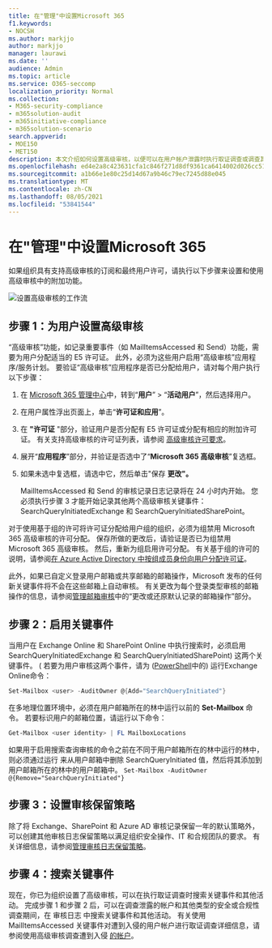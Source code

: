```yaml
---
title: 在"管理"中设置Microsoft 365
f1.keywords:
- NOCSH
ms.author: markjjo
author: markjjo
manager: laurawi
ms.date: ''
audience: Admin
ms.topic: article
ms.service: O365-seccomp
localization_priority: Normal
ms.collection:
- M365-security-compliance
- m365solution-audit
- m365initiative-compliance
- m365solution-scenario
search.appverid:
- MOE150
- MET150
description: 本文介绍如何设置高级审核，以便可以在用户帐户泄露时执行取证调查或调查其他与安全相关的事件。
ms.openlocfilehash: ed4e2a8c423631cfa1c846f271d8df9361ca6414002d026cc515ddcd78842784
ms.sourcegitcommit: a1b66e1e80c25d14d67a9b46c79ec7245d88e045
ms.translationtype: MT
ms.contentlocale: zh-CN
ms.lasthandoff: 08/05/2021
ms.locfileid: "53841544"
---
```

# <a name="set-up-advanced-audit-in-microsoft-365"></a>在"管理"中设置Microsoft 365

如果组织具有支持高级审核的订阅和最终用户许可，请执行以下步骤来设置和使用高级审核中的附加功能。

![设置高级审核的工作流](../media/AdvancedAuditWorkflow.png)

## <a name="step-1-set-up-advanced-audit-for-users"></a>步骤 1：为用户设置高级审核

“高级审核”功能，如记录重要事件（如 MailItemsAccessed 和 Send）功能，需要为用户分配适当的 E5 许可证。 此外，必须为这些用户启用“高级审核”应用程序/服务计划。 要验证“高级审核”应用程序是否已分配给用户，请对每个用户执行以下步骤：

1. 在 [Microsoft 365 管理中心](https://admin.microsoft.com/Adminportal)中，转到“**用户**” > “**活动用户**”，然后选择用户。

2. 在用户属性浮出页面上，单击“**许可证和应用**”。

3. 在 **"许可证** "部分，验证用户是否分配有 E5 许可证或分配有相应的附加许可证。 有关支持高级审核的许可证列表，请参阅 [高级审核许可要求](auditing-solutions-overview.md#advanced-audit-1)。

4. 展开“**应用程序**”部分，并验证是否选中了“**Microsoft 365 高级审核**”复选框。

5. 如果未选中复选框，请选中它，然后单击"保存 **更改"。**

   MailItemsAccessed 和 Send 的审核记录日志记录将在 24 小时内开始。 您必须执行步骤 3 才能开始记录其他两个高级审核关键事件：SearchQueryInitiatedExchange 和 SearchQueryInitiatedSharePoint。

对于使用基于组的许可将许可证分配给用户组的组织，必须为组禁用 Microsoft 365 高级审核的许可分配。 保存所做的更改后，请验证是否已为组禁用 Microsoft 365 高级审核。 然后，重新为组启用许可分配。 有关基于组的许可的说明，请参阅[在 Azure Active Directory 中按组成员身份向用户分配许可证](/azure/active-directory/users-groups-roles/licensing-groups-assign)。

此外，如果已自定义登录用户邮箱或共享邮箱的邮箱操作，Microsoft 发布的任何新关键事件将不会在这些邮箱上自动审核。 有关更改为每个登录类型审核的邮箱操作的信息，请参阅[管理邮箱审核](enable-mailbox-auditing.md#change-or-restore-mailbox-actions-logged-by-default)中的“更改或还原默认记录的邮箱操作”部分。

## <a name="step-2-enable-crucial-events"></a>步骤 2：启用关键事件

当用户在 Exchange Online 和 SharePoint Online 中执行搜索时，必须启用 SearchQueryInitiatedExchange 和 SearchQueryInitiatedSharePoint) 这两个关键事件。 ( 若要为用户审核这两个事件，请为 ([PowerShell](/powershell/exchange/connect-to-exchange-online-powershell)中的) 运行Exchange Online命令：

```powershell
Set-Mailbox <user> -AuditOwner @{Add="SearchQueryInitiated"}
```

在多地理位置环境中，必须在用户邮箱所在的林中运行以前的 **Set-Mailbox** 命令。 若要标识用户的邮箱位置，请运行以下命令： 

```powershell
Get-Mailbox <user identity> | FL MailboxLocations
```

如果用于启用搜索查询审核的命令之前在不同于用户邮箱所在的林中运行的林中，则必须通过运行 来从用户邮箱中删除 SearchQueryInitiated 值，然后将其添加到用户邮箱所在的林中的用户邮箱中。 `Set-Mailbox -AuditOwner @{Remove="SearchQueryInitiated"}`

## <a name="step-3-set-up-audit-retention-policies"></a>步骤 3：设置审核保留策略

除了将 Exchange、SharePoint 和 Azure AD 审核记录保留一年的默认策略外，可以创建其他审核日志保留策略以满足组织安全操作、IT 和合规团队的要求。 有关详细信息，请参阅[管理审核日志保留策略](audit-log-retention-policies.md)。

## <a name="step-4-search-for-crucial-events"></a>步骤 4：搜索关键事件

现在，你已为组织设置了高级审核，可以在执行取证调查时搜索关键事件和其他活动。 完成步骤 1 和步骤 2 后，可以在调查泄露的帐户和其他类型的安全或合规性调查期间，在 审核日志 中搜索关键事件和其他活动。 有关使用 MailItemsAccessed 关键事件对遭到入侵的用户帐户进行取证调查详细信息，请参阅使用高级审核调查遭到入侵 [的帐户](mailitemsaccessed-forensics-investigations.md)。
